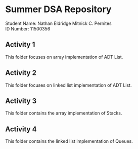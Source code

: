 # Summer DSA Repository
Student Name: Nathan Eldridge Mitnick C. Pernites  
ID Number: 11500356

## Activity 1
This folder focuses on array implementation of ADT List.

## Activity 2
This folder focuses on linked list implementation of ADT List.

## Activity 3
This folder contains the array implementation of Stacks.

## Activity 4
This folder contains the linked list implementation of Queues.
